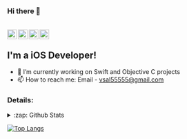 ### Hi there 👋

<!--
**vsal55555/vsal55555** is a ✨ _special_ ✨ repository because its `README.md` (this file) appears on your GitHub profile.

Here are some ideas to get you started:

- 🔭 I’m currently working on ...
- 🌱 I’m currently learning ...
- 👯 I’m looking to collaborate on ...
- 🤔 I’m looking for help with ...
- 💬 Ask me about ...
- 📫 How to reach me: ...
- 😄 Pronouns: ...
- ⚡ Fun fact: ...
-->
<!--
[![image](https://github.com/PrashantGaikwad-iOS/PrashantGaikwad-iOS/blob/master/githubImg.png)](https://github.com/PrashantGaikwad-iOS?tab=repositories)
-->

<br/>
<a href="https://twitter.com/BsalM22">
  <img align="left" alt="Bishal Shrestha | Twitter" width="22px" src="https://cdn.jsdelivr.net/npm/simple-icons@v3/icons/twitter.svg" />
</a>
<a href="https://www.linkedin.com/in/bishal-shrestha-47736397/">
  <img align="left" alt="Bishal's LinkdeIN" width="22px" src="https://cdn.jsdelivr.net/npm/simple-icons@v3/icons/linkedin.svg" />
</a>
<a href="https://www.instagram.com/shrestha_bsal/">
  <img align="left" alt="Bishal's Instagram" width="22px" src="https://cdn.jsdelivr.net/npm/simple-icons@v3/icons/instagram.svg" />
</a>
<a href="https://www.youtube.com/channel/UCkah4ZV1suW8dlQwEFn5Vjg?view_as=subscriber">
  <img align="left" alt="Bishal's Youtube" width="22px" src="https://cdn.jsdelivr.net/npm/simple-icons@v3/icons/youtube.svg" />
</a>
<br />

## I'm a iOS Developer!

- 🔭 I’m currently working on Swift and Objective C projects
- 📫 How to reach me: Email - vsal55555@gmail.com

### Details:
<details>
  <summary>:zap: Github Stats</summary>
  <img align="left" alt="Bishal's Github Stats" src="https://github-readme-stats.codestackr.vercel.app/api?username=vsal55555&show_icons=true&theme=radical" />
</details>


[![Top Langs](https://github-readme-stats.vercel.app/api/top-langs/?username=vsal55555)](https://github.com/vsal55555?tab=repositories)
